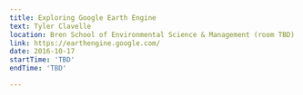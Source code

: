 ```yaml
---
title: Exploring Google Earth Engine
text: Tyler Clavelle
location: Bren School of Environmental Science & Management (room TBD)
link: https://earthengine.google.com/
date: 2016-10-17
startTime: 'TBD'
endTime: 'TBD'

---
```

